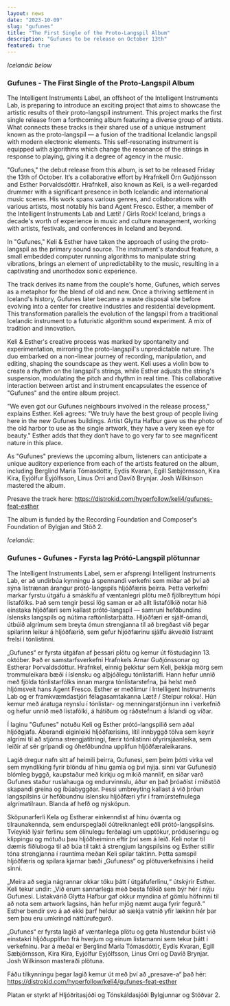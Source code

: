 ```yaml
---
layout: news
date: "2023-10-09"
slug: "gufunes"
title: "The First Single of the Proto-Langspil Album"
description: "Gufunes to be release on October 13th"
featured: true
---
```

*Icelandic below*
<script>
import CaptionedImage from "../../components/Images/CaptionedImage.svelte"
</script>

<CaptionedImage
src="news/langspil-3.jpg"
alt="An electronic string instrument being played with a bow."
caption="One of the final versions of the proto-langspils"/>

### Gufunes - The First Single of the Proto-Langspil Album

The Intelligent Instruments Label, an offshoot of the Intelligent Instruments Lab, is preparing to introduce an exciting project that aims to showcase the artistic results of their proto-langspil instrument. This project marks the first single release from a forthcoming album featuring a diverse group of artists. What connects these tracks is their shared use of a unique instrument known as the proto-langspil — a fusion of the traditional Icelandic langspil with modern electronic elements. This self-resonating instrument is equipped with algorithms which change the resonance of the strings in response to playing, giving it a degree of agency in the music.

<CaptionedImage
src="news/Gufunes_artwork_Glytta_Hafbur.jpg"
alt="An old harbour, with an iil frame, Intelligent Instruments Lab, Gufunes, Keli & EstHer."
caption="Gufunes artwork, photo by Glytta Hafbur"/>

"Gufunes," the debut release from this album, is set to be released Friday the 13th of October. It‘s a collaborative effort by Hrafnkell Örn Guðjónsson and Esther Þorvaldsdóttir. Hrafnkell, also known as Keli, is a well-regarded drummer with a significant presence in both Icelandic and international music scenes. His work spans various genres, and collaborations with various artists, most notably his band Agent Fresco. Esther, a member of the Intelligent Instruments Lab and Læti! / Girls Rock! Iceland, brings a decade's worth of experience in music and culture management, working with artists, festivals, and conferences in Iceland and beyond.

In "Gufunes," Keli & Esther have taken the approach of using the proto-langspil as the primary sound source. The instrument's standout feature, a small embedded computer running algorithms to manipulate string vibrations, brings an element of unpredictability to the music, resulting in a captivating and unorthodox sonic experience. 

The track derives its name from the couple's home, Gufunes, which serves as a metaphor for the blend of old and new. Once a thriving settlement in Iceland's history, Gufunes later became a waste disposal site before evolving into a center for creative industries and residential development. This transformation parallels the evolution of the langspil from a traditional Icelandic instrument to a futuristic algorithm sound experiment. A mix of tradition and innovation.

<CaptionedImage
src="news/keliogesther_photo_elena_sigida.jpg"
alt="Two people, misty background."
caption="Keli and Esther"/>

Keli & Esther's creative process was marked by spontaneity and experimentation, mirroring the proto-langspil's unpredictable nature. The duo embarked on a non-linear journey of recording, manipulation, and editing, shaping the soundscape as they went. Keli uses a violin bow to create a rhythm on the langspil's strings, while Esther adjusts the string's suspension, modulating the pitch and rhythm in real time. This collaborative interaction between artist and instrument encapsulates the essence of "Gufunes" and the entire album project. 

"We even got our Gufunes neighbours involved in the release process," explains Esther. Keli agrees: "We truly have the best group of people living here in the new Gufunes buildings. Artist Glytta Hafbur gave us the photo of the old harbor to use as the single artwork, they have a very keen eye for beauty." Esther adds that they don‘t have to go very far to see magnificent nature in this place.

As "Gufunes" previews the upcoming album, listeners can anticipate a unique auditory experience from each of the artists featured on the album, including Berglind María Tómasdóttir, Eydís Kvaran, Egill Sæbjörnsson, Kira Kira, Eyjólfur Eyjólfsson, Linus Orri and Davíð Brynjar. Josh Wilkinson mastered the album. 

Presave the track here: https://distrokid.com/hyperfollow/keli4/gufunes-feat-esther

The album is funded by the Recording Foundation and Composer's Foundation of Bylgjan and Stöð 2.


<CaptionedImage
src="news/langspil-small-4837.jpg"
alt="Four langspils in various states of iterations."
caption="The Proto-Langspil Evolution"/>

*Icelandic:*

### Gufunes - Gufunes - Fyrsta lag Prótó-Langspil plötunnar

The Intelligent Instruments Label, sem er afsprengi Intelligent Instruments Lab, er að undirbúa kynningu á spennandi verkefni sem miðar að því að sýna listrænan árangur prótó-langspils hljóðfæris þeirra. Þetta verkefni markar fyrstu útgáfu á smáskífu af væntanlegri plötu með fjölbreyttum hópi listafólks. Það sem tengir þessi lög saman er að allt listafólkið notar hið einstaka hljóðfæri sem kallast prótó-langspil — samruni hefðbundins íslensks langspils og nútíma raftónlistarþátta. Hljóðfæri er sjálf-ómandi, útbúið algrímum sem breyta ómun strengjanna til að bregðast við þegar spilarinn leikur á hljóðfærið, sem gefur hljóðfærinu sjálfu ákveðið listrænt frelsi í tónlistinni.

„Gufunes“ er fyrsta útgáfan af þessari plötu og kemur út föstudaginn 13. október. Það er samstarfsverkefni Hrafnkels Arnar Guðjónssonar og Estherar Þorvaldsdóttur. Hrafnkel, einnig þekktur sem Keli, þekkja mörg sem trommuleikara bæði í íslensku og alþjóðlegu tónlistarlífi. Hann hefur unnið með fjölda tónlistarfólks innan margra tónlistarstefna, þá helst með hljómsveit hans Agent Fresco. Esther er meðlimur í Intelligent Instruments Lab og er framkvæmdastjóri félagasamtakanna Læti! / Stelpur rokka!. Hún kemur með áratuga reynslu í tónlistar- og menningarstjórnun inn í verkefnið og hefur unnið með listafólki, á hátíðum og ráðstefnum á Íslandi og víðar.

Í laginu "Gufunes" notuðu Keli og Esther prótó-langspilið sem aðal hljóðgjafa. Áberandi eiginleiki hljóðfærisins, lítil innbyggð tölva sem keyrir algrími til að stjórna strengjatitringi, færir tónlistinni ófyrirsjáanleika, sem leiðir af sér grípandi og óhefðbundna upplifun hljóðfæraleikarans.

Lagið dregur nafn sitt af heimili þeirra, Gufunesi, sem þeim þótti virka vel sem myndlíking fyrir blöndu af hinu gamla og því nýja. sinni var Gufunesið blómleg byggð, kaupstaður með kirkju og mikið mannlíf, en síðar varð Gufunes staður ruslahauga og endurvinnslu, áður en það þróaðist í miðstöð skapandi greina og íbúabyggðar. Þessi umbreyting kallast á við þróun langspilsins úr hefðbundnu íslensku hljóðfæri yfir í framúrstefnulega algrímatilraun. Blanda af hefð og nýsköpun.

Sköpunarferli Kela og Estherar einkenndist af hinu óvænta og tilraunakennda, sem endurspeglaði óútreiknanlegt eðli prótó-langspilsins. Tvíeykið lýsir ferlinu sem ólínulegu ferðalagi um upptökur, pródúseringu og klippingu og mótuðu þau hljóðheiminn eftir því sem á leið. Keli notar til dæmis fiðluboga til að búa til takt á strengjum langspilsins og Esther stillir tóna strengjanna í rauntíma meðan Keli spilar taktinn. Þetta samspil hljóðfæris og spilara kjarnar bæði „Gufuness“ og plötuverkefnisins í heild sinni. 

„Meira að segja nágrannar okkar tóku þátt í útgáfuferlinu,“ útskýrir Esther. Keli tekur undir: „Við erum sannarlega með besta fólkið sem býr hér í nýju Gufunesi. Listakvárið Glytta Hafbur gaf okkur myndina af gömlu höfninni til að nota sem artwork lagsins, hán hefur mjög næmt auga fyrir fegurð.“ Esther bendir svo á að ekki þarf heldur að sækja vatnið yfir lækinn hér þar sem þau eru umkringd náttúrufegurð.

„Gufunes“ er fyrsta lagið af væntanlega plötu og geta hlustendur búist við einstakri hljóðupplifun frá hverjum og einum listamanni sem tekur þátt í verkefninu. Þar á meðal er Berglind María Tómasdóttir, Eydís Kvaran, Egill Sæbjörnsson, Kira Kira, Eyjólfur Eyjólfsson, Linus Orri og Davíð Brynjar. Josh Wilkinson masteraði plötuna.

Fáðu tilkynningu þegar lagið kemur út með því að „presave-a“ það hér: https://distrokid.com/hyperfollow/keli4/gufunes-feat-esther

Platan er styrkt af Hljóðritasjóði og Tónskáldasjóði Bylgjunnar og Stöðvar 2.

